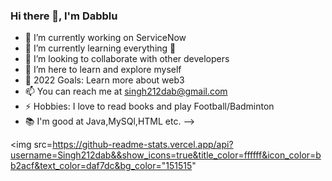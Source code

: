 ### Hi there 👋, I'm Dabblu 

- 🔭 I’m currently working on ServiceNow
- 🌱 I’m currently learning everything 🤣
- 👯 I’m looking to collaborate with other developers
- 🤔 I’m here to learn and explore myself
- 🥅 2022 Goals: Learn more about web3
- 📫 You can reach me at singh212dab@gmail.com
- ⚡ Hobbies: I love to read books and play Football/Badminton
- 📚 I'm good at Java,MySQl,HTML etc.
-->

<img src=https://github-readme-stats.vercel.app/api?username=Singh212dab&&show_icons=true&title_color=ffffff&icon_color=bb2acf&text_color=daf7dc&bg_color="151515"
